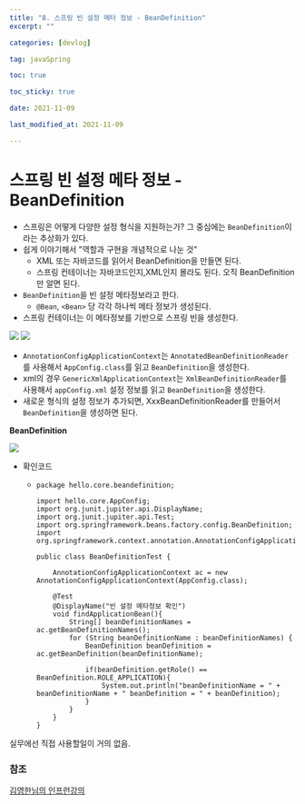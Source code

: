 ```yaml
---
title: "8. 스프링 빈 설정 메타 정보 - BeanDefinition"
excerpt: ""

categories: [devlog]

tag: javaSpring

toc: true

toc_sticky: true

date: 2021-11-09

last_modified_at: 2021-11-09

---
```




# 스프링 빈 설정 메타 정보 - BeanDefinition

* 스프링은 어떻게 다양한 설정 형식을 지원하는가? 그 중심에는 `BeanDefinition`이라는 추상화가 있다.
* 쉽게 이야기해서 "역할과 구현을 개념적으로 나눈 것"
  * XML 또는 자바코드를 읽어서 BeanDefinition을 만들면 된다.
  * 스프링 컨테이너는 자바코드인지,XML인지 몰라도 된다. 오직 BeanDefinition만 알면 된다.
* `BeanDefinition`을 빈 설정 메타정보라고 한다.
  * `@Bean`, `<Bean>` 당 각각 하나씩 메타 정보가 생성된다.
* 스프링 컨테이너는 이 메타정보를 기반으로 스프링 빈을 생성한다.



<img src="https://github.com/cano721/cano721.github.io/blob/master/_posts/md-images/springCore/springCore24.JPG?raw=true">

<img src="https://github.com/cano721/cano721.github.io/blob/master/_posts/md-images/springCore/springCore25.JPG?raw=true">

* `AnnotationConfigApplicationContext`는 `AnnotatedBeanDefinitionReader`를 사용해서 `AppConfig.class`를 읽고 `BeanDefinition`을 생성한다.
* xml의 경우 `GenericXmlApplicationContext`는 `XmlBeanDefinitionReader`를 사용해서 `appConfig.xml` 설정 정보를 읽고 `BeanDefinition`을 생성한다.
* 새로운 형식의 설정 정보가 추가되면, XxxBeanDefinitionReader를 만들어서 `BeanDefinition`을 생성하면 된다.



**BeanDefinition**

<img src="https://github.com/cano721/cano721.github.io/blob/master/_posts/md-images/springCore/springCore26.JPG?raw=true">

* 확인코드

  * ```
    package hello.core.beandefinition;
    
    import hello.core.AppConfig;
    import org.junit.jupiter.api.DisplayName;
    import org.junit.jupiter.api.Test;
    import org.springframework.beans.factory.config.BeanDefinition;
    import org.springframework.context.annotation.AnnotationConfigApplicationContext;
    
    public class BeanDefinitionTest {
    
        AnnotationConfigApplicationContext ac = new AnnotationConfigApplicationContext(AppConfig.class);
    
        @Test
        @DisplayName("빈 설정 메타정보 확인")
        void findApplicationBean(){
            String[] beanDefinitionNames = ac.getBeanDefinitionNames();
            for (String beanDefinitionName : beanDefinitionNames) {
                BeanDefinition beanDefinition = ac.getBeanDefinition(beanDefinitionName);
    
                if(beanDefinition.getRole() == BeanDefinition.ROLE_APPLICATION){
                    System.out.println("beanDefinitionName = " + beanDefinitionName + " beanDefinition = " + beanDefinition);
                }
            }
        }
    }
    ```



실무에선 직접 사용할일이 거의 없음.



### 참조

[김영한님의 인프런강의](https://www.inflearn.com/course/%EC%8A%A4%ED%94%84%EB%A7%81-%ED%95%B5%EC%8B%AC-%EC%9B%90%EB%A6%AC-%EA%B8%B0%EB%B3%B8%ED%8E%B8)

